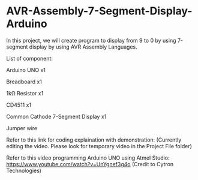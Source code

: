 # AVR-Assembly-7-Segment-Display-Arduino
In this project, we will create program to display from 9 to 0 by using 7-segment display by using AVR Assembly Languages.

List of component:

Arduino UNO x1

Breadboard x1

1kΩ Resistor x1

CD4511 x1

Common Cathode 7-Segment Display x1

Jumper wire

Refer to this link for coding explaination with demonstration: (Currently editing the video. Please look for temporary video in the Project File folder)

Refer to this video programming Arduino UNO using Atmel Studio: https://www.youtube.com/watch?v=UnYgnef3g4o (Credit to Cytron Technologies)
